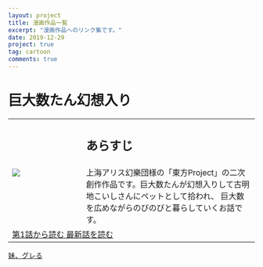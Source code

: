 ```yaml
---
layout: project
title: 漫画作品一覧
excerpt: "漫画作品へのリンク集です。"
date: 2019-12-29
project: true
tag: cartoon
comments: true
---
```


<div class="wrapper animated fadeIn">
  <div class="content">
    <div class="post-title">
      <h1>巨大数たん幻想入り</h1>
    </div>
    <div class="content">
      <table>
        <tr>
          <td rowspan="2" width="30%">
            <img src = "{{ site.url }}/assets/img/kyodaisuutan-gensouiri-logo.png">
          </td>
          <td>
            <h2>あらすじ</h2>
          </td>
        </tr>
        <tr>
          <td>
            上海アリス幻樂団様の「東方Project」の二次創作作品です。巨大数たんが幻想入りして古明地こいしさんにペットとして拾われ、
            巨大数を広めながらのびのびと暮らしていくお話です。
          </td>
        </tr>
        <tr>
          <td colspan="2">
            <a class="btn zoombtn" href="https://www.pixiv.net/user/20006473/series/35747">
              第1話から読む
            </a>
            <a class="btn zoombtn" href="https://www.pixiv.net/artworks/78582396">
              最新話を読む
            </a>
          </td>
        </tr>
      </table>
    </div>
  </div>
</div>


[妹、グレる](https://www.pixiv.net/user/20006473/series/8073)
